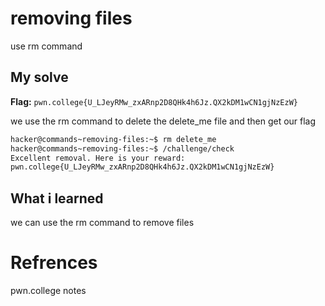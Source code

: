 # removing files
use rm command

## My solve
**Flag:** `pwn.college{U_LJeyRMw_zxARnp2D8QHk4h6Jz.QX2kDM1wCN1gjNzEzW}`

we use the rm command to delete the delete_me file and then get our flag

```bash
hacker@commands~removing-files:~$ rm delete_me
hacker@commands~removing-files:~$ /challenge/check
Excellent removal. Here is your reward:
pwn.college{U_LJeyRMw_zxARnp2D8QHk4h6Jz.QX2kDM1wCN1gjNzEzW}
```

## What i learned
we can use the rm command to remove files

# Refrences
pwn.college notes